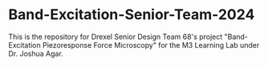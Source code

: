 # Band-Excitation-Senior-Team-2024

This is the repository for Drexel Senior Design Team 68's project "Band-Excitation Piezoresponse Force Microscopy" for the M3 Learning Lab under Dr. Joshua Agar.


